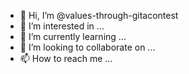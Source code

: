 - 👋 Hi, I’m @values-through-gitacontest
- 👀 I’m interested in ...
- 🌱 I’m currently learning ...
- 💞️ I’m looking to collaborate on ...
- 📫 How to reach me ...

<!---
values-through-gitacontest/values-through-gitacontest is a ✨ special ✨ repository because its `README.md` (this file) appears on your GitHub profile.
You can click the Preview link to take a look at your changes.
--->
